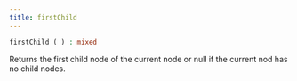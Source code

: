 ```yaml
---
title: firstChild
---
```


```php
firstChild ( ) : mixed
```

Returns the first child node of the current node or null if the current nod has no child nodes.